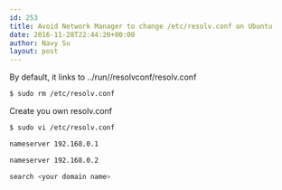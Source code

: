 ```yaml
---
id: 253
title: Avoid Network Manager to change /etc/resolv.conf on Ubuntu
date: 2016-11-28T22:44:20+00:00
author: Navy Su
layout: post
---
```

By default, it links to ../run//resolvconf/resolv.conf

```bash
$ sudo rm /etc/resolv.conf
```

Create you own resolv.conf

```bash
$ sudo vi /etc/resolv.conf

nameserver 192.168.0.1

nameserver 192.168.0.2

search <your domain name>

```